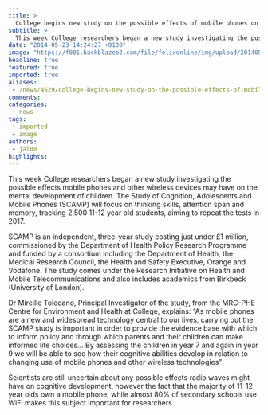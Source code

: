 ```yaml
---
title: >
  College begins new study on the possible effects of mobile phones on child cognitive development
subtitle: >
  This week College researchers began a new study investigating the possible effects mobile phones and other wireless devices may have on the mental development of children.
date: "2014-05-23 14:24:27 +0100"
image: "https://f001.backblazeb2.com/file/felixonline/img/upload/201405231524-jal08-1577_news_phone_ellen_mathieson.jpg"
headline: true
featured: true
imported: true
aliases:
 - /news/4629/college-begins-new-study-on-the-possible-effects-of-mobile-phones-on-child-cognitive-development
comments:
categories:
 - news
tags:
 - imported
 - image
authors:
 - jal08
highlights:
---
```


This week College researchers began a new study investigating the possible effects mobile phones and other wireless devices may have on the mental development of children. The Study of Cognition, Adolescents and Mobile Phones (SCAMP) will focus on thinking skills, attention span and memory, tracking 2,500 11-12 year old students, aiming to repeat the tests in 2017.

SCAMP is an independent, three-year study costing just under £1 million, commissioned by the Department of Health Policy Research Programme and funded by a consortium including the Department of Health, the Medical Research Council, the Health and Safety Executive, Orange and Vodafone. The study comes under the Research Initiative on Health and Mobile Telecommunications and also includes academics from Birkbeck (University of London).

Dr Mireille Toledano, Principal Investigator of the study, from the MRC-PHE Centre for Environment and Health at College, explains: “As mobile phones are a new and widespread technology central to our lives, carrying out the SCAMP study is important in order to provide the evidence base with which to inform policy and through which parents and their children can make informed life choices… By assessing the children in year 7 and again in year 9 we will be able to see how their cognitive abilities develop in relation to changing use of mobile phones and other wireless technologies”

Scientists are still uncertain about any possible effects radio waves might have on cognitive development, however the fact that the majority of 11-12 year olds own a mobile phone, while almost 80% of secondary schools use WiFi makes this subject important for researchers.
